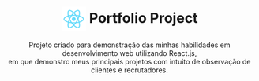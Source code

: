 <h1 align="center"> <img height="50" align="center" src="https://raw.githubusercontent.com/github/explore/80688e429a7d4ef2fca1e82350fe8e3517d3494d/topics/react/react.png" alt="icone-react"> Portfolio Project</h1> 

<p align="center">
  Projeto criado para demonstração das minhas habilidades em desenvolvimento web utilizando React.js,
  <br/>
  em que demonstro meus principais projetos com intuito de observação de clientes e recrutadores.
</p>
